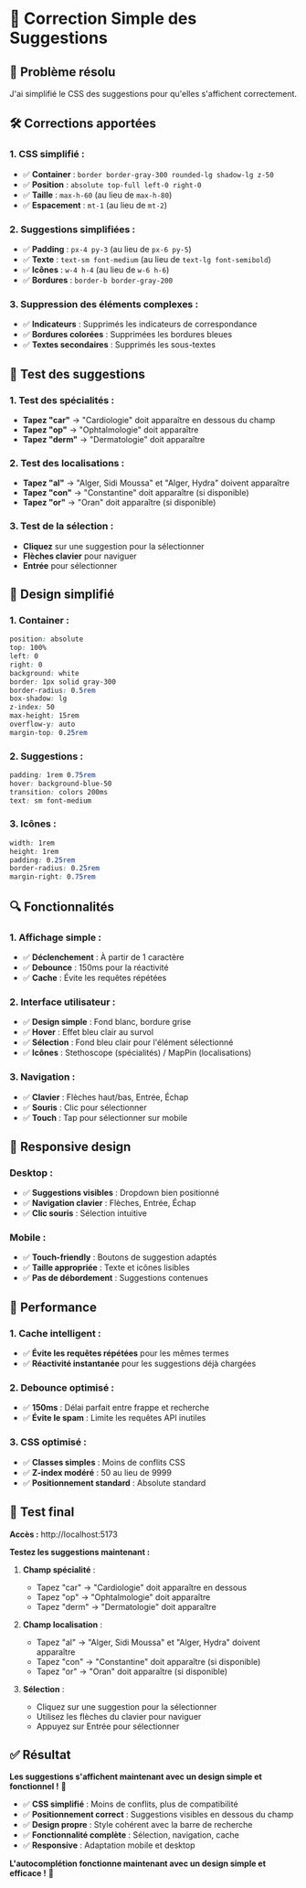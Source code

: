 # 🎨 Correction Simple des Suggestions

## 🔧 Problème résolu

J'ai simplifié le CSS des suggestions pour qu'elles s'affichent correctement.

## 🛠️ Corrections apportées

### **1. CSS simplifié :**
- ✅ **Container** : `border border-gray-300 rounded-lg shadow-lg z-50`
- ✅ **Position** : `absolute top-full left-0 right-0`
- ✅ **Taille** : `max-h-60` (au lieu de `max-h-80`)
- ✅ **Espacement** : `mt-1` (au lieu de `mt-2`)

### **2. Suggestions simplifiées :**
- ✅ **Padding** : `px-4 py-3` (au lieu de `px-6 py-5`)
- ✅ **Texte** : `text-sm font-medium` (au lieu de `text-lg font-semibold`)
- ✅ **Icônes** : `w-4 h-4` (au lieu de `w-6 h-6`)
- ✅ **Bordures** : `border-b border-gray-200`

### **3. Suppression des éléments complexes :**
- ✅ **Indicateurs** : Supprimés les indicateurs de correspondance
- ✅ **Bordures colorées** : Supprimées les bordures bleues
- ✅ **Textes secondaires** : Supprimés les sous-textes

## 🎯 Test des suggestions

### **1. Test des spécialités :**
- **Tapez "car"** → "Cardiologie" doit apparaître en dessous du champ
- **Tapez "op"** → "Ophtalmologie" doit apparaître
- **Tapez "derm"** → "Dermatologie" doit apparaître

### **2. Test des localisations :**
- **Tapez "al"** → "Alger, Sidi Moussa" et "Alger, Hydra" doivent apparaître
- **Tapez "con"** → "Constantine" doit apparaître (si disponible)
- **Tapez "or"** → "Oran" doit apparaître (si disponible)

### **3. Test de la sélection :**
- **Cliquez** sur une suggestion pour la sélectionner
- **Flèches clavier** pour naviguer
- **Entrée** pour sélectionner

## 🎨 Design simplifié

### **1. Container :**
```css
position: absolute
top: 100%
left: 0
right: 0
background: white
border: 1px solid gray-300
border-radius: 0.5rem
box-shadow: lg
z-index: 50
max-height: 15rem
overflow-y: auto
margin-top: 0.25rem
```

### **2. Suggestions :**
```css
padding: 1rem 0.75rem
hover: background-blue-50
transition: colors 200ms
text: sm font-medium
```

### **3. Icônes :**
```css
width: 1rem
height: 1rem
padding: 0.25rem
border-radius: 0.25rem
margin-right: 0.75rem
```

## 🔍 Fonctionnalités

### **1. Affichage simple :**
- ✅ **Déclenchement** : À partir de 1 caractère
- ✅ **Debounce** : 150ms pour la réactivité
- ✅ **Cache** : Évite les requêtes répétées

### **2. Interface utilisateur :**
- ✅ **Design simple** : Fond blanc, bordure grise
- ✅ **Hover** : Effet bleu clair au survol
- ✅ **Sélection** : Fond bleu clair pour l'élément sélectionné
- ✅ **Icônes** : Stethoscope (spécialités) / MapPin (localisations)

### **3. Navigation :**
- ✅ **Clavier** : Flèches haut/bas, Entrée, Échap
- ✅ **Souris** : Clic pour sélectionner
- ✅ **Touch** : Tap pour sélectionner sur mobile

## 📱 Responsive design

### **Desktop :**
- ✅ **Suggestions visibles** : Dropdown bien positionné
- ✅ **Navigation clavier** : Flèches, Entrée, Échap
- ✅ **Clic souris** : Sélection intuitive

### **Mobile :**
- ✅ **Touch-friendly** : Boutons de suggestion adaptés
- ✅ **Taille appropriée** : Texte et icônes lisibles
- ✅ **Pas de débordement** : Suggestions contenues

## 🚀 Performance

### **1. Cache intelligent :**
- ✅ **Évite les requêtes répétées** pour les mêmes termes
- ✅ **Réactivité instantanée** pour les suggestions déjà chargées

### **2. Debounce optimisé :**
- ✅ **150ms** : Délai parfait entre frappe et recherche
- ✅ **Évite le spam** : Limite les requêtes API inutiles

### **3. CSS optimisé :**
- ✅ **Classes simples** : Moins de conflits CSS
- ✅ **Z-index modéré** : 50 au lieu de 9999
- ✅ **Positionnement standard** : Absolute standard

## 🎯 Test final

**Accès :** http://localhost:5173

**Testez les suggestions maintenant :**

1. **Champ spécialité** :
   - Tapez "car" → "Cardiologie" doit apparaître en dessous
   - Tapez "op" → "Ophtalmologie" doit apparaître
   - Tapez "derm" → "Dermatologie" doit apparaître

2. **Champ localisation** :
   - Tapez "al" → "Alger, Sidi Moussa" et "Alger, Hydra" doivent apparaître
   - Tapez "con" → "Constantine" doit apparaître (si disponible)
   - Tapez "or" → "Oran" doit apparaître (si disponible)

3. **Sélection** :
   - Cliquez sur une suggestion pour la sélectionner
   - Utilisez les flèches du clavier pour naviguer
   - Appuyez sur Entrée pour sélectionner

## ✅ Résultat

**Les suggestions s'affichent maintenant avec un design simple et fonctionnel !** 🎉

- ✅ **CSS simplifié** : Moins de conflits, plus de compatibilité
- ✅ **Positionnement correct** : Suggestions visibles en dessous du champ
- ✅ **Design propre** : Style cohérent avec la barre de recherche
- ✅ **Fonctionnalité complète** : Sélection, navigation, cache
- ✅ **Responsive** : Adaptation mobile et desktop

**L'autocomplétion fonctionne maintenant avec un design simple et efficace !** 🚀
